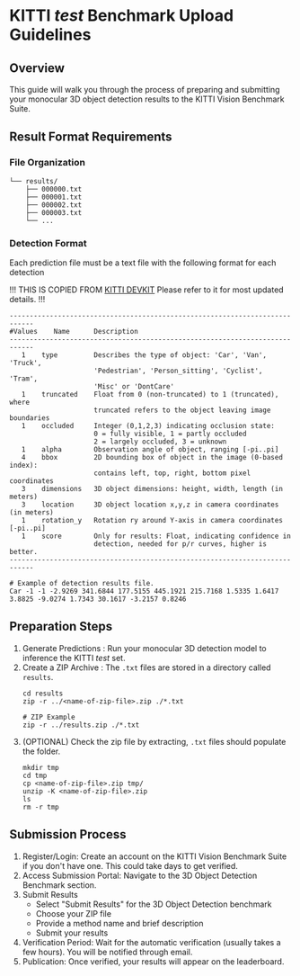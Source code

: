 # KITTI *test* Benchmark Upload Guidelines
## Overview
This guide will walk you through the process of preparing and submitting your monocular 3D object detection results to the KITTI Vision Benchmark Suite.
## Result Format Requirements
### File Organization
```
└── results/
    ├── 000000.txt
    ├── 000001.txt
    ├── 000002.txt
    ├── 000003.txt
    └── ...
```
### Detection Format
Each prediction file must be a text file with the following format for each detection

!!! THIS IS COPIED FROM [KITTI DEVKIT](https://github.com/bostondiditeam/kitti/blob/71d51b8a66c9226369797d437315c3ca2b56f312/resources/devkit_object/readme.txt#L46C1-L63C73) Please refer to it for most updated details. !!!
```
----------------------------------------------------------------------------
#Values    Name      Description
----------------------------------------------------------------------------
   1    type         Describes the type of object: 'Car', 'Van', 'Truck',
                     'Pedestrian', 'Person_sitting', 'Cyclist', 'Tram',
                     'Misc' or 'DontCare'
   1    truncated    Float from 0 (non-truncated) to 1 (truncated), where
                     truncated refers to the object leaving image boundaries
   1    occluded     Integer (0,1,2,3) indicating occlusion state:
                     0 = fully visible, 1 = partly occluded
                     2 = largely occluded, 3 = unknown
   1    alpha        Observation angle of object, ranging [-pi..pi]
   4    bbox         2D bounding box of object in the image (0-based index):
                     contains left, top, right, bottom pixel coordinates
   3    dimensions   3D object dimensions: height, width, length (in meters)
   3    location     3D object location x,y,z in camera coordinates (in meters)
   1    rotation_y   Rotation ry around Y-axis in camera coordinates [-pi..pi]
   1    score        Only for results: Float, indicating confidence in
                     detection, needed for p/r curves, higher is better.
----------------------------------------------------------------------------

# Example of detection results file.
Car -1 -1 -2.9269 341.6844 177.5155 445.1921 215.7168 1.5335 1.6417 3.8825 -9.0274 1.7343 30.1617 -3.2157 0.8246
```

## Preparation Steps
1. Generate Predictions : Run your monocular 3D detection model to inference the KITTI *test* set.
2. Create a ZIP Archive : The `.txt` files are stored in a directory called `results`.
    ```
    cd results
    zip -r ../<name-of-zip-file>.zip ./*.txt

    # ZIP Example
    zip -r ../results.zip ./*.txt
    ```
3. (OPTIONAL) Check the zip file by extracting, `.txt` files should populate the folder.
    ```
    mkdir tmp
    cd tmp
    cp <name-of-zip-file>.zip tmp/
    unzip -K <name-of-zip-file>.zip
    ls
    rm -r tmp
    ```


## Submission Process
1. Register/Login: Create an account on the KITTI Vision Benchmark Suite if you don't have one. This could take days to get verified.
2. Access Submission Portal: Navigate to the 3D Object Detection Benchmark section.
3. Submit Results
    - Select "Submit Results" for the 3D Object Detection benchmark
    - Choose your ZIP file
    - Provide a method name and brief description
    - Submit your results
4. Verification Period: Wait for the automatic verification (usually takes a few hours). You will be notified through email.
5. Publication: Once verified, your results will appear on the leaderboard.